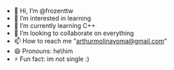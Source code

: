 - 👋 Hi, I’m @frozenttw
- 👀 I’m interested in learning
- 🌱 I’m currently learning C++
- 💞️ I’m looking to collaborate on everything
- 📫 How to reach me "arthurmolinayoma@gmail.com"
- 😄 Pronouns: he\him
- ⚡ Fun fact: im not single :)

<!---
frozenttw/frozenttw is a ✨ special ✨ repository because its `README.md` (this file) appears on your GitHub profile.
You can click the Preview link to take a look at your changes.
--->

